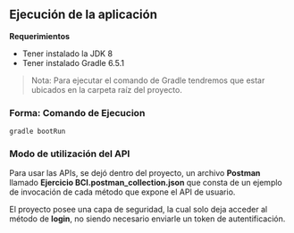 ## Ejecución de la aplicación

**Requerimientos**
* Tener instalado la JDK 8
* Tener instalado Gradle 6.5.1

> Nota: Para ejecutar el comando de Gradle tendremos que estar ubicados en la carpeta raíz del proyecto.

### Forma: Comando de Ejecucion

    gradle bootRun

### Modo de utilización del API
Para usar las APIs, se dejó dentro del proyecto, un archivo **Postman** llamado **Ejercicio BCI.postman_collection.json** que consta de un ejemplo de invocación de cada método que expone el API de usuario.

El proyecto posee una capa de seguridad, la cual solo deja acceder al método de **login**, no siendo necesario enviarle un token de autentificación.
